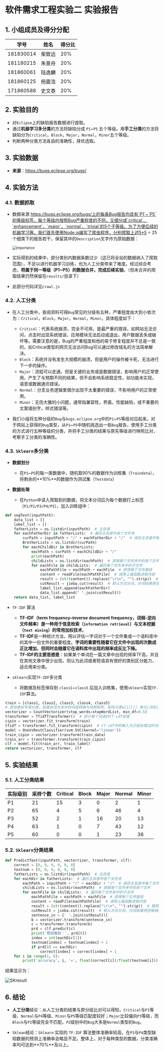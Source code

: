 # 软件需求工程实验二 实验报告



## 1. 小组成员及得分分配

| 学号      | 姓名   | 得分比 |
| --------- | ------ | ------ |
| 181830014 | 柴致远 | 20%    |
| 181180215 | 朱景舟 | 20%    |
| 181860061 | 陆逸麟 | 20%    |
| 181860125 | 杨震浩 | 20%    |
| 171860588 | 史文泰 | 20%    |



## 2. 实验目的

* 对`Eclipse`上的缺陷报告数据进行提取。
* 通过**机器学习多分类**的方法将缺陷分成 `P1`~`P5` 五个等级。用**手工分类**的方法将缺陷分为`Critical`，`Block`，`Major`，`Normal`，`Minor`五个等级。
* 判断两种分类方法各自的准确性，择优选取。



## 3. 实验数据

* **来源**：https://bugs.eclipse.org/bugs/



## 4. 实验方法

### 4.1. 数据抓取

* 数据来源 https://bugs.eclipse.org/bugs/上的每条Bug报告均具有`P1`~`P5`的等级标签，每个等级内按照Bug严重程度的不同，又细分成`critical`、`enhancement`、`major`、`normal`、`trivial`的5个子等级。为了方便后续的机器学习等，我们首先使用Node.js编写了爬虫程序，分别爬取上述5*5 = 25个细类下的报告若干，保留其中的`Description`文字作为原始数据：

  

  <img src="./picture/importance.png" alt="importance" style="zoom: 80%;" /> 

  

* 实际得到的结果中，部分类别内数据条数过少（这已将全站的数据纳入了爬取范围），不足以进行机器学习训练，也为人工分类带来了难度。经过综合考虑，**将属于同一等级（P1~P5）的数据合并，完成后续实验**。（但未合并的爬取结果仍然保留在`results/`目录下）

* 此部分代码详见`crawl.js`

  

### 4.2. 人工分类

* 在人工分类中，查阅资料可得`Bug`常见的分级有五种，严重程度由大到小依次为：`Critical`，`Block`，`Major`，`Normal`，`Minor`。具体程度如下：
    * `Critical`：代表系统崩溃，完全不可用，是最严重的错误，如网站无法访问，点击时出现系统错误，应用模块无法启动或退出，用户数据丢失或破坏等。需要注意的是，Bug的严重程度和他的易于修复程度并不总是一致的，如Critical类型的网页无法访问Bug可以通过修改域名的方法简单解决。
    * `Block`：系统并没有发生大规模的崩溃，但是用户的操作被卡死，无法进行下一步的操作。
    * `Major`：流程可以走通，但是关键的业务或是数据错误，影响用户的正常使用，产生了与预期不同的结果，但不会影响系统稳定性，如功能未实现，语音或数据通讯错误。
    * `Normal`：分支业务逻辑里偶尔出现不太重要的错误，不影响用户的正常使用。
    * `Minor`：无伤大雅的小问题，通常指兼容性，界面，性能缺陷，或不重要的文案错别字，样式错误等。
    
* 我们小组将五种分级的`Bug`与`bugs.eclipse.org`中的`P1`\~`P5`等级对应起来，对于网站上获得的`Bug`类型，从`P1`\~`P5`中随机挑选出一些`Bug`报告，使用手工分类的方式进行五种等级的分类，并将手工分类的结果与原先等级进行映照比对，考察手工分类的准确性。

    

### 4.3. `Sklearn`多分类

* **数据划分**
    * 在`P1`~`P5`的每一类数据中，随机取90%的数据作为训练集（`Traindata`），将剩余的**10%**的数据作为测试集（`Testdata`）

* **数据处理**
    * 在`Python`中读入爬取到的数据，将文本分词后为每个数据打上标签（`P1/P2/P3/P4/P5`），加入训练组中：

```python
def segText(inputPath):
    data_list = []
    label_list = []
    fatherLists = os.listdir(inputPath)  # 主目录
    for eachFatherDir in fatherLists:  # 遍历主目录中各个文件夹
        curPath = inputPath + "/" + eachFatherDir + "/"  # 保存主目录中每个文件夹目录，便于遍历二级文件夹
        BrotherLists = os.listdir(curPath)
        for eachChildDir in BrotherLists:
            eachPath = curPath + eachChildDir + "/"
            print(eachPath)
            childLists = os.listdir(eachPath)  # 获取每个文件夹中的各个文件
            for eachFile in childLists:  # 遍历每个文件夹中的子文件
                eachPathFile = eachPath + eachFile  # 获得每个文件路径
                content = readFile(eachPathFile)  # 调用上面函数读取内容
                result = (str(content)).replace("\r\n", "").strip()  # 删除多余空行与空格
                cutResult = jieba.cut(result)  # 默认方式分词，分词结果用空格隔开
                label_list.append(eachFatherDir)
                data_list.append(" ".join(cutResult))
    return data_list, label_list
```

* `TF-IDF` 算法
    * **TF-IDF（term frequency–inverse document frequency，词频-逆向文件频率）**是一种用于信息检索（`information retrieval`）与文本挖掘（`text mining`）的常用**加权技术**。
    * **TF-IDF**是一种统计方法，用以评估一字词对于一个文件集或一个语料库中的其中一份文件的重要程度。**字词的重要性随着它在文件中出现的次数成正比增加，但同时会随着它在语料库中出现的频率成反比下降。**
    * **TF-IDF的主要思想是**：如果某个单词在一篇文章中出现的频率TF高，并且在其他文章中很少出现，则认为此词或者短语具有很好的类别区分能力，适合用来分类。

* `sklearn`实现`TF-IDF`多分类
    * 将数据及标签保存到 `class1`~`class5` 后加入训练集，使用`sklearn`实现`TF-IDF`算法。

```python
train = [class1, class2, class3, class4, class5]
# 其他类别专用分类，该类会将文本中的词语转换为词频矩阵，矩阵元素a[i][j] 表示j词在i类文本下的词频
vectorizer = CountVectorizer(stop_words=stopWordList, min_df=0.5)
transformer = TfidfTransformer()  # 统计每个词语的tf-idf权值
cipin = vectorizer.fit_transform(train)
tfidf = transformer.fit_transform(cipin)  # tf-idf中的输入为已经处理过的词频矩阵
model = OneVsRestClassifier(svm.SVC(kernel='linear'))
train_cipin = vectorizer.transform(train_data)
train_arr = transformer.transform(train_cipin)
clf = model.fit(train_arr, train_label)
return vectorizer, transformer, clf
```



## 5. 实验结果

### 5.1. 人工分类结果

| 实际级别 | 采样个数 | Critical | Block | Major | Normal | Minor |
| -------- | -------- | -------- | ----- | ----- | ------ | ----- |
| P1       | 21       | 15       | 3     | 0     | 2      | 1     |
| P2       | 65       | 4        | 5     | 6     | 46     | 4     |
| P3       | 52       | 2        | 1     | 16    | 20     | 13    |
| P4       | 63       | 1        | 0     | 7     | 43     | 12    |
| P5       | 60       | 0        | 0     | 1     | 23     | 36    |

### 5.2. `Sklearn`分类结果

```python
def PredictText(inputPath, vectorrizer, transformer, clf):
    correct = [0, 0, 0, 0, 0, 0]
    textnum = [0, 0, 0, 0, 0, 0]
    fatherLists = os.listdir(inputPath)  # 主目录
    for eachDir in fatherLists:  # 遍历主目录中各个文件夹
        eachPath = inputPath + "/" + eachDir + "/"  # 保存主目录中每个文件夹目录，便于遍历二级文件
        childLists = os.listdir(eachPath)  # 获取每个文件夹中的各个文件
        for eachFile in childLists:  # 遍历每个文件夹中的子文件
            eachPathFile = eachPath + eachFile  # 获得每个文件路径
            content = readFile(eachPathFile)  # 调用上面函数读取内容
            result = (str(content)).replace("\r\n", "").strip()  # 删除多余空行与空格
            cutResult = jieba.cut(result)  # 默认方式分词，分词结果用空格隔开
            sentence_in = [' '.join(cutResult)]
            b = vectorizer.transform(sentence_in)
            c = transformer.transform(b)
            prd = clf.predict(c)
            print('预测类别：', prd[0])
            index = int(eachDir[1])
            textnum[index] = textnum[index] + 1
            if prd[0] == eachDir:
                correct[index] = correct[index] + 1
    for i in range(1, 6):
        print('accuracy', i, '=', float(correct[i])/float(textnum[i]))
```

结果显示为：

![SKresult](/picture/SKresult.png)



## 6. 结论

* **人工分类**结论：从人工分类的结果与原分级比对可以得知，`Critical`与`P1`等级、`Normal`与`P4`等级、`Minor`与`P5`等级匹配度较好；`Major`比较偏向`P3`等级，而`Block`与`P2`等级完全不匹配，`P2`级别中的`Bug`大多是`Normal`类型的`Bug`。

* `Sklean`结论：`Sklearn` 实现的 `TF-IDF` 算法整体准确率较高，在`P3`与`P4`类型缺陷数据的预测上准确率会略显不足。整体上，对于每种类型的数据，分类准确率均可达到**70%**及以上。